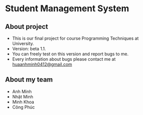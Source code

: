 # Student Management System

## About project
* This is our final project for course Programming Techniques at University.
* Version: beta 1.1.
* You can freely test on this version and report bugs to me.
* Every information about bugs please contact me at huaanhminh0412@gmail.com

## About my team
* Anh Minh
* Nhật Minh
* Minh Khoa
* Công Phúc

